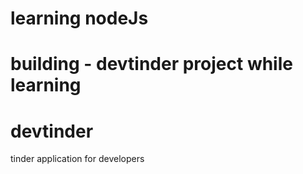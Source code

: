 
# learning nodeJs
# building - devtinder project while learning
# devtinder
 tinder application for developers

